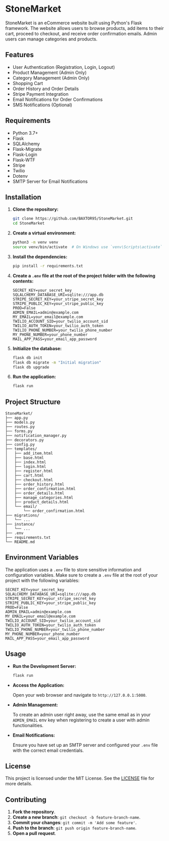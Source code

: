 # StoneMarket

StoneMarket is an eCommerce website built using Python's Flask framework. The website allows users to browse products, add items to their cart, proceed to checkout, and receive order confirmation emails. Admin users can manage categories and products.

## Features

- User Authentication (Registration, Login, Logout)
- Product Management (Admin Only)
- Category Management (Admin Only)
- Shopping Cart
- Order History and Order Details
- Stripe Payment Integration
- Email Notifications for Order Confirmations
- SMS Notifications (Optional)

## Requirements

- Python 3.7+
- Flask
- SQLAlchemy
- Flask-Migrate
- Flask-Login
- Flask-WTF
- Stripe
- Twilio
- Dotenv
- SMTP Server for Email Notifications

## Installation

1. **Clone the repository:**

   ```bash
   git clone https://github.com/BAXTOR95/StoneMarket.git
   cd StoneMarket
   ```

2. **Create a virtual environment:**

   ```bash
   python3 -m venv venv
   source venv/bin/activate  # On Windows use `venv\Scripts\activate`
   ```

3. **Install the dependencies:**

   ```bash
   pip install -r requirements.txt
   ```

4. **Create a `.env` file at the root of the project folder with the following contents:**

   ```plaintext
   SECRET_KEY=your_secret_key
   SQLALCHEMY_DATABASE_URI=sqlite:///app.db
   STRIPE_SECRET_KEY=your_stripe_secret_key
   STRIPE_PUBLIC_KEY=your_stripe_public_key
   PROD=False
   ADMIN_EMAIL=admin@example.com
   MY_EMAIL=your_email@example.com
   TWILIO_ACCOUNT_SID=your_twilio_account_sid
   TWILIO_AUTH_TOKEN=your_twilio_auth_token
   TWILIO_PHONE_NUMBER=your_twilio_phone_number
   MY_PHONE_NUMBER=your_phone_number
   MAIL_APP_PASS=your_email_app_password
   ```

5. **Initialize the database:**

   ```bash
   flask db init
   flask db migrate -m "Initial migration"
   flask db upgrade
   ```

6. **Run the application:**

   ```bash
   flask run
   ```

## Project Structure

```plaintext
StoneMarket/
├── app.py
├── models.py
├── routes.py
├── forms.py
├── notification_manager.py
├── decorators.py
├── config.py
├── templates/
│   ├── add_item.html
│   ├── base.html
│   ├── index.html
│   ├── login.html
│   ├── register.html
│   ├── cart.html
│   ├── checkout.html
│   ├── order_history.html
│   ├── order_confirmation.html
│   ├── order_details.html
│   ├── manage_categories.html
│   ├── product_details.html
│   └── email/
│       └── order_confirmation.html
├── migrations/
│   └── ...
├── instance/
│   └── ...
├── .env
├── requirements.txt
└── README.md
```

## Environment Variables

The application uses a `.env` file to store sensitive information and configuration variables. Make sure to create a `.env` file at the root of your project with the following variables:

```plaintext
SECRET_KEY=your_secret_key
SQLALCHEMY_DATABASE_URI=sqlite:///app.db
STRIPE_SECRET_KEY=your_stripe_secret_key
STRIPE_PUBLIC_KEY=your_stripe_public_key
PROD=False
ADMIN_EMAIL=admin@example.com
MY_EMAIL=your_email@example.com
TWILIO_ACCOUNT_SID=your_twilio_account_sid
TWILIO_AUTH_TOKEN=your_twilio_auth_token
TWILIO_PHONE_NUMBER=your_twilio_phone_number
MY_PHONE_NUMBER=your_phone_number
MAIL_APP_PASS=your_email_app_password
```

## Usage

- **Run the Development Server:**

  ```bash
  flask run
  ```

- **Access the Application:**

  Open your web browser and navigate to `http://127.0.0.1:5000`.

- **Admin Management:**

  To create an admin user right away, use the same email as in your `ADMIN_EMAIL` env key when registering to create a user with admin functionalities.

- **Email Notifications:**

  Ensure you have set up an SMTP server and configured your `.env` file with the correct email credentials.

## License

This project is licensed under the MIT License. See the [LICENSE](LICENSE) file for more details.

## Contributing

1. **Fork the repository**.
2. **Create a new branch**: `git checkout -b feature-branch-name`.
3. **Commit your changes**: `git commit -m 'Add some feature'`.
4. **Push to the branch**: `git push origin feature-branch-name`.
5. **Open a pull request**.
